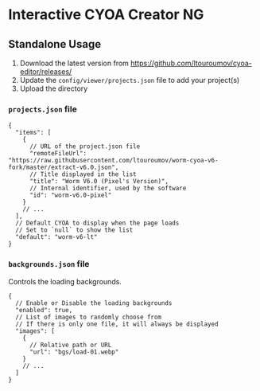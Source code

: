 # Interactive CYOA Creator NG

## Standalone Usage

1. Download the latest version from https://github.com/ltouroumov/cyoa-editor/releases/
2. Update the `config/viewer/projects.json` file to add your project(s)
3. Upload the directory

### `projects.json` file

```json5
{
  "items": [
    {
      // URL of the project.json file
      "remoteFileUrl": "https://raw.githubusercontent.com/ltouroumov/worm-cyoa-v6-fork/master/extract-v6.0.json",
      // Title displayed in the list
      "title": "Worm V6.0 (Pixel's Version)",
      // Internal identifier, used by the software
      "id": "worm-v6.0-pixel"
    }
    // ...
  ],
  // Default CYOA to display when the page loads
  // Set to `null` to show the list
  "default": "worm-v6-lt"
}
```

### `backgrounds.json` file

Controls the loading backgrounds.

```json5
{
  // Enable or Disable the loading backgrounds
  "enabled": true,
  // List of images to randomly choose from
  // If there is only one file, it will always be displayed
  "images": [
    {
      // Relative path or URL
      "url": "bgs/load-01.webp"
    }
    // ...
  ]
}
```